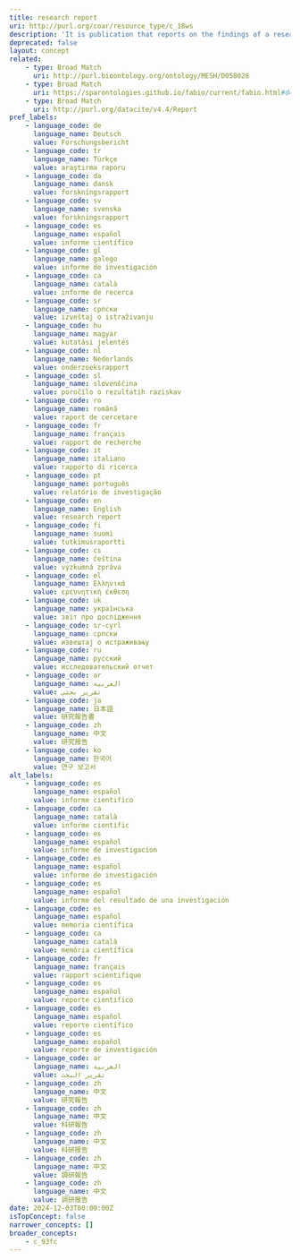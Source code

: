 ```yaml
---
title: research report
uri: http://purl.org/coar/resource_type/c_18ws
description: 'It is publication that reports on the findings of a research project or alternatively scientific observations on or about a subject. [Source: Adapted from https://en.wikipedia.org/wiki/Research_report]'
deprecated: false
layout: concept
related:
    - type: Broad Match
      uri: http://purl.bioontology.org/ontology/MESH/D058028
    - type: Broad Match
      uri: https://sparontologies.github.io/fabio/current/fabio.html#d4e5170
    - type: Broad Match
      uri: http://purl.org/datacite/v4.4/Report
pref_labels:
    - language_code: de
      language_name: Deutsch
      value: Forschungsbericht
    - language_code: tr
      language_name: Türkçe
      value: araştırma raporu
    - language_code: da
      language_name: dansk
      value: forskningsrapport
    - language_code: sv
      language_name: svenska
      value: forskningsrapport
    - language_code: es
      language_name: español
      value: informe científico
    - language_code: gl
      language_name: galego
      value: informe de investigación
    - language_code: ca
      language_name: català
      value: informe de recerca
    - language_code: sr
      language_name: српски
      value: izveštaj o istraživanju
    - language_code: hu
      language_name: magyar
      value: kutatási jelentés
    - language_code: nl
      language_name: Nederlands
      value: onderzoeksrapport
    - language_code: sl
      language_name: slovenščina
      value: poročilo o rezultatih raziskav
    - language_code: ro
      language_name: română
      value: raport de cercetare
    - language_code: fr
      language_name: français
      value: rapport de recherche
    - language_code: it
      language_name: italiano
      value: rapporto di ricerca
    - language_code: pt
      language_name: português
      value: relatório de investigação
    - language_code: en
      language_name: English
      value: research report
    - language_code: fi
      language_name: suomi
      value: tutkimusraportti
    - language_code: cs
      language_name: čeština
      value: výzkumná zpráva
    - language_code: el
      language_name: Ελληνικά
      value: ερευνητική έκθεση
    - language_code: uk
      language_name: українська
      value: звіт про дослідження
    - language_code: sr-cyrl
      language_name: српски
      value: извештај о истраживању
    - language_code: ru
      language_name: русский
      value: исследовательский отчет
    - language_code: ar
      language_name: العربية
      value: تقرير بحثي
    - language_code: ja
      language_name: 日本語
      value: 研究報告書
    - language_code: zh
      language_name: 中文
      value: 研究报告
    - language_code: ko
      language_name: 한국어
      value: 연구 보고서
alt_labels:
    - language_code: es
      language_name: español
      value: informe cientifico
    - language_code: ca
      language_name: català
      value: informe científic
    - language_code: es
      language_name: español
      value: informe de investigacion
    - language_code: es
      language_name: español
      value: informe de investigación
    - language_code: es
      language_name: español
      value: informe del resultado de una investigación
    - language_code: es
      language_name: español
      value: memoria científica
    - language_code: ca
      language_name: català
      value: memòria científica
    - language_code: fr
      language_name: français
      value: rapport scientifique
    - language_code: es
      language_name: español
      value: reporte cientifico
    - language_code: es
      language_name: español
      value: reporte científico
    - language_code: es
      language_name: español
      value: reporte de investigación
    - language_code: ar
      language_name: العربية
      value: تقرير البحث
    - language_code: zh
      language_name: 中文
      value: 研究報告
    - language_code: zh
      language_name: 中文
      value: 科研報告
    - language_code: zh
      language_name: 中文
      value: 科研报告
    - language_code: zh
      language_name: 中文
      value: 調研報告
    - language_code: zh
      language_name: 中文
      value: 调研报告
date: 2024-12-03T00:00:00Z
isTopConcept: false
narrower_concepts: []
broader_concepts:
    - c_93fc
---
```


